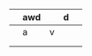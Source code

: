 |   | awd |   | d |   |
|---|-----|---|---|---|
|   | a   | v |   |   |
|   |     |   |   |   |
|   |     |   |   |   |
